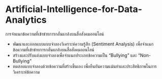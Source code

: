 # Artificial-Intelligence-for-Data-Analytics
การจำแนกข้อความที่เข้าข่ายการกลั่นแกล้งบนสื่อสังคมออนไลน์

- พัฒนาและออกแบบแบบจำลองวิเคราะห์ความรู้สึก (Sentiment Analysis) เพื่อจำแนกข้อความที่เข้าข่ายการกลั่นแกล้งบนสื่อสังคมออนไลน์
- สร้างและปรับแต่งแบบจำลองเพื่อจำแนกประเภทข้อความเป็น “Bullying” และ “Non-Bullying”
- ทดสอบแบบจำลองด้วยข้อความที่สร้างขึ้นเอง เพื่อยืนยันความแม่นยำและประสิทธิภาพในการวิเคราะห์ข้อความ

